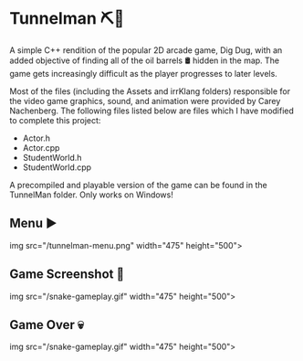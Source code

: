 # Tunnelman :pick::construction_worker:

A simple C++ rendition of the popular 2D arcade game, Dig Dug, with an added objective of finding all of the oil barrels :oil_drum: hidden in the map. The game gets increasingly difficult as the player progresses to later levels. 

Most of the files (including the Assets and irrKlang folders) responsible for the video game graphics, sound, and animation were provided by Carey Nachenberg. The following files listed below are files which I have modified to complete this project:
- Actor.h
- Actor.cpp
- StudentWorld.h
- StudentWorld.cpp

A precompiled and playable version of the game can be found in the TunnelMan folder. Only works on Windows!

## Menu :arrow_forward:

img src="/tunnelman-menu.png" width="475" height="500">

## Game Screenshot :space_invader:

img src="/snake-gameplay.gif" width="475" height="500">

## Game Over :skull:

img src="/snake-gameplay.gif" width="475" height="500">
